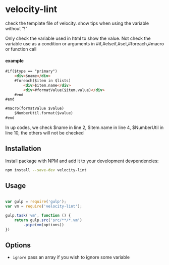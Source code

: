 # velocity-lint
check the template file of velocity. show tips  when using the variable without "!"

Only check the variable used in html to show the value. Not check the variable use as a condition or arguments in #if,#elseif,#set,#foreach,#macro or function call

#### example
```html
#if($type == "primary")
    <div>$name</div>
    #foreach($item in $lists)
        <div>$item.name</div>
        <div>#formatValue($item.value)</div>
    #end
#end

#macro(formatValue $value)
    $NumberUtil.format($value)
#end
```
In up codes, we check $name in line 2, $item.name in line 4, $NumberUtil in line 10, the others will not be checked


## Installation
Install package with NPM and add it to your development devpendencies:

```bash
npm install --save-dev velocity-lint
```


## Usage
```javascript

var gulp = require('gulp');
var vm = require('velocity-lint');

gulp.task('vm', function () {
    return gulp.src('src/**/*.vm')
        .pipe(vm(options))
})

```

## Options

- `ignore`
    pass an array if you wish to ignore some variable
